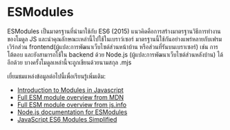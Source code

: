 # ESModules


ESModules เป็นมาตรฐานที่นำมาใช้กับ ES6 (2015) แนวคิดคือการสร้างมาตรฐานวิธีการทำงานของโมดูล JS และนำคุณลักษณะเหล่านี้ไปใช้ในเบราว์เซอร์ มาตรฐานนี้ใช้กันอย่างแพร่หลายกับเฟรมเวิร์กส่วน frontend(ผู้แปล:การพัฒนาเว็บไซต์ส่วนหน้าบ้าน หรือส่วนที่รันบนเบราเซอร์)  เช่น การโต้ตอบ และยังสามารถใช้ใน backend ด้วย Node.js (ผู้แปล:การพัฒนาเว็บไซต์ส่วนหลังบ้าน) ได้อีกด้วย บางครั้งโมดูลเหล่านี้จะถูกเขียนด้วยนามสกุล .mjs

เยี่ยมชมแหล่งข้อมูลต่อไปนี้เพื่อเรียนรู้เพิ่มเติม:


- [Introduction to Modules in Javascript](https://www.freecodecamp.org/news/modules-in-javascript/)
- [Full ESM module overview from MDN](https://developer.mozilla.org/en-US/docs/Web/JavaScript/Guide/Modules)
- [Full ESM module overview from js.info](https://javascript.info/modules)
- [Node.js documentation for ESModules](https://nodejs.org/api/esm.html)
- [JavaScript ES6 Modules Simplified](https://www.youtube.com/watch?v=cRHQNNcYf6s)
